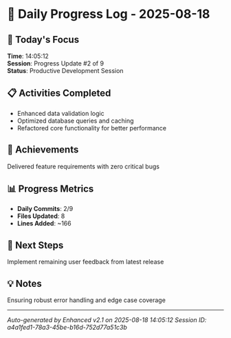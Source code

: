# 📅 Daily Progress Log - 2025-08-18

## 🎯 Today's Focus
**Time**: 14:05:12  
**Session**: Progress Update #2 of 9  
**Status**: Productive Development Session

## 📋 Activities Completed
- Enhanced data validation logic
- Optimized database queries and caching
- Refactored core functionality for better performance

## 🚀 Achievements
Delivered feature requirements with zero critical bugs

## 📊 Progress Metrics
- **Daily Commits**: 2/9
- **Files Updated**: 8
- **Lines Added**: ~166

## 🎯 Next Steps
Implement remaining user feedback from latest release

## 💡 Notes
Ensuring robust error handling and edge case coverage

---
*Auto-generated by Enhanced v2.1 on 2025-08-18 14:05:12*
*Session ID: a4a1fed1-78a3-45be-b16d-752d77a51c3b*